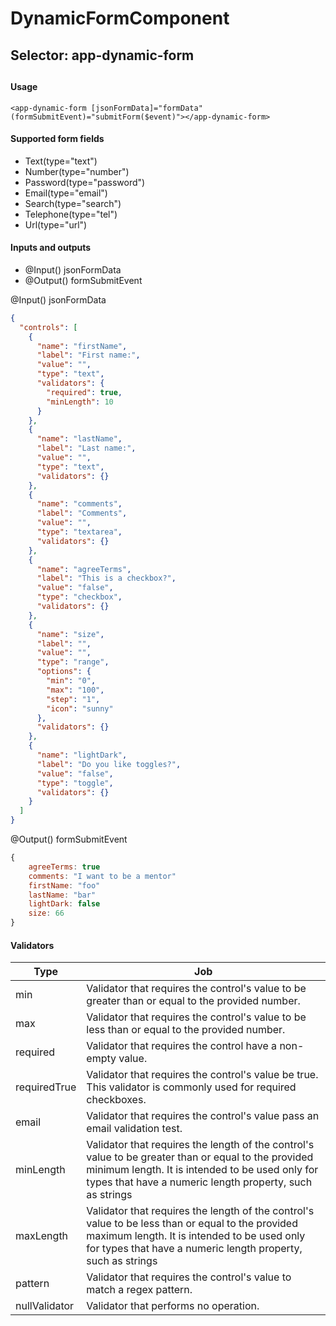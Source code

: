 # DynamicFormComponent
## Selector: app-dynamic-form
##
#### Usage
```
<app-dynamic-form [jsonFormData]="formData" (formSubmitEvent)="submitForm($event)"></app-dynamic-form>
```
#### Supported form fields

- Text(type="text")
- Number(type="number")
- Password(type="password")
- Email(type="email")
- Search(type="search")
- Telephone(type="tel")
- Url(type="url")

#### Inputs and outputs

- @Input() jsonFormData 
- @Output() formSubmitEvent


@Input() jsonFormData 
```json
{
  "controls": [
    {
      "name": "firstName",
      "label": "First name:",
      "value": "",
      "type": "text",
      "validators": {
        "required": true,
        "minLength": 10
      }
    },
    {
      "name": "lastName",
      "label": "Last name:",
      "value": "",
      "type": "text",
      "validators": {}
    },
    {
      "name": "comments",
      "label": "Comments",
      "value": "",
      "type": "textarea",
      "validators": {}
    },
    {
      "name": "agreeTerms",
      "label": "This is a checkbox?",
      "value": "false",
      "type": "checkbox",
      "validators": {}
    },
    {
      "name": "size",
      "label": "",
      "value": "",
      "type": "range",
      "options": {
        "min": "0",
        "max": "100",
        "step": "1",
        "icon": "sunny"
      },
      "validators": {}
    },
    {
      "name": "lightDark",
      "label": "Do you like toggles?",
      "value": "false",
      "type": "toggle",
      "validators": {}
    }
  ]
}

```

@Output() formSubmitEvent
```javascript
{
    agreeTerms: true
    comments: "I want to be a mentor"
    firstName: "foo"
    lastName: "bar"
    lightDark: false
    size: 66
}
```
#### Validators
| Type | Job |
| ------ | ------ |
| min | Validator that requires the control's value to be greater than or equal to the provided number.|
| max |Validator that requires the control's value to be less than or equal to the provided number.|
| required | Validator that requires the control have a non-empty value.|
| requiredTrue | Validator that requires the control's value be true. This validator is commonly used for required checkboxes. |
| email | Validator that requires the control's value pass an email validation test.|
| minLength | Validator that requires the length of the control's value to be greater than or equal to the provided minimum length. It is intended to be used only for types that have a numeric length property, such as strings |
| maxLength | Validator that requires the length of the control's value to be less than or equal to the provided maximum length. It is intended to be used only for types that have a numeric length property, such as strings  |
| pattern |Validator that requires the control's value to match a regex pattern. |
| nullValidator | Validator that performs no operation.|



